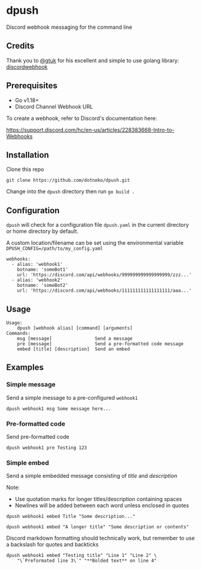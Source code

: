 # dpush

Discord webhook messaging for the command line

## Credits

Thank you to [@gtuk](https://github.com/gtuk) for his excellent and simple to use golang library:
[discordwebhook](https://github.com/gtuk/discordwebhook)

## Prerequisites

- Go v1.18+
- Discord Channel Webhook URL

To create a webhook, refer to Discord's documentation here:

https://support.discord.com/hc/en-us/articles/228383668-Intro-to-Webhooks

## Installation

Clone this repo

```
git clone https://github.com/dotneko/dpush.git
```

Change into the `dpush` directory then run `go build .`

## Configuration

`dpush` will check for a configuration file `dpush.yaml` in the current directory or home directory by default.

A custom location/filename can be set using the environmental variable `DPUSH_CONFIG=/path/to/my_config.yaml`

```
webhooks:
  - alias: 'webhook1'
    botname: 'someBot1'
    url: 'https://discord.com/api/webhooks/999999999999999999/zzz...'
  - alias: 'webhook2'
    botname: 'someBot2'
    url: 'https://discord.com/api/webhooks/111111111111111111/aaa...'
```
## Usage

```
Usage:
    dpush [webhook alias] [command] [arguments]
Commands:
    msg [message]                Send a message
    pre [message]                Send a pre-formatted code message
    embed [title] [description]  Send an embed
```

## Examples

### Simple message

Send a simple message to a pre-configured `webhook1`

```
dpush webhook1 msg Some message here...
```

### Pre-formatted code

Send pre-formatted code

```
dpush webhook1 pre Testing 123
```

### Simple embed

Send a simple embedded message consisting of *title* and *description*

Note:

- Use quotation marks for longer titles/description containing spaces
- Newlines will be added between each word unless enclosed in quotes

```
dpush webhook1 embed Title "Some description..."
```

```
dpush webhook1 embed "A longer title" "Some description or contents"
```

Discord markdown formatting should technically work, but remember to use a backslash for quotes and backticks

```
dpush webhook1 embed "Testing title" "Line 1" "Line 2" \
    "\`Preformated line 3\`" "**Bolded text** on line 4"
```